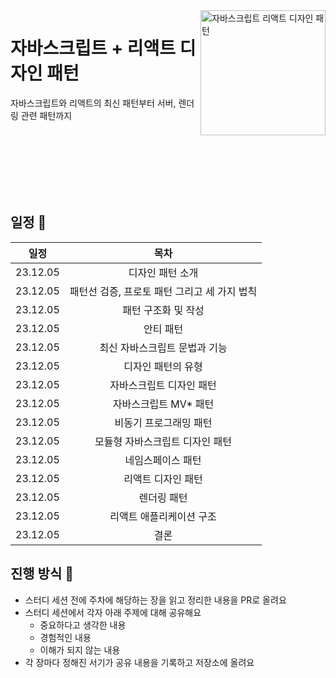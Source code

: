 <img src="https://github.com/user-attachments/assets/9f0de89b-a99f-463d-bdb1-b1e78f9e2575" alt="자바스크립트 리액트 디자인 패턴" align="right" width="200" />

# 자바스크립트 + 리액트 디자인 패턴

자바스크립트와 리액트의 최신 패턴부터 서버, 렌더링 관련 패턴까지

<br />
<br />
<br />
<br />
<br />
<br />

## 일정 📅

|   일정   |                     목차                     |
| :------: | :------------------------------------------: |
| 23.12.05 |               디자인 패턴 소개               |
| 23.12.05 | 패턴선 검증, 프로토 패턴 그리고 세 가지 법칙 |
| 23.12.05 |             패턴 구조화 및 작성              |
| 23.12.05 |                  안티 패턴                   |
| 23.12.05 |        최신 자바스크립트 문법과 기능         |
| 23.12.05 |              디자인 패턴의 유형              |
| 23.12.05 |           자바스크립트 디자인 패턴           |
| 23.12.05 |            자바스크립트 MV* 패턴             |
| 23.12.05 |            비동기 프로그래밍 패턴            |
| 23.12.05 |       모듈형 자바스크립트 디자인 패턴        |
| 23.12.05 |              네임스페이스 패턴               |
| 23.12.05 |              리액트 디자인 패턴              |
| 23.12.05 |                 렌더링 패턴                  |
| 23.12.05 |           리액트 애플리케이션 구조           |
| 23.12.05 |                     결론                     |


## 진행 방식 🌌

* 스터디 세션 전에 주차에 해당하는 장을 읽고 정리한 내용을 PR로 올려요
* 스터디 세션에서 각자 아래 주제에 대해 공유해요
  + 중요하다고 생각한 내용
  + 경험적인 내용
  + 이해가 되지 않는 내용
* 각 장마다 정해진 서기가 공유 내용을 기록하고 저장소에 올려요
